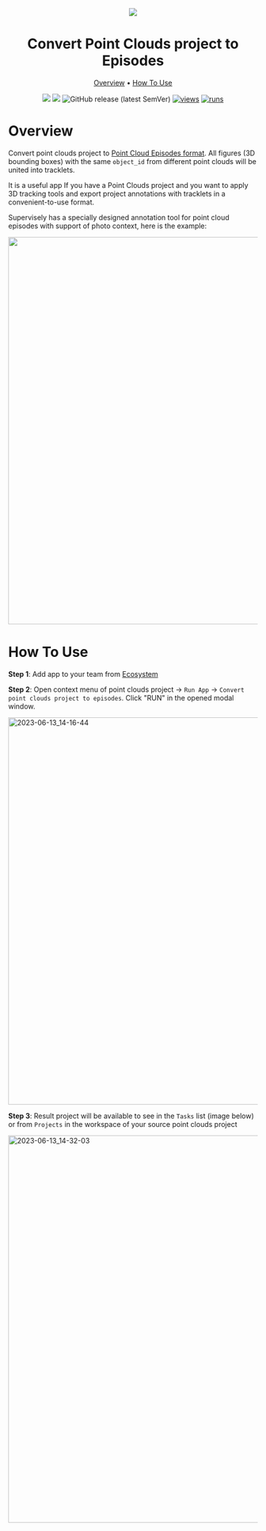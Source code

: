 <div align="center" markdown>
<img src="https://user-images.githubusercontent.com/106374579/183427800-8d0cd4c1-0aef-4e9e-8d81-7c27b8d3a019.png"/>

# Convert Point Clouds project to Episodes

<p align="center">
  <a href="#Overview">Overview</a> •
  <a href="#How-To-Use">How To Use</a>
</p>


[![](https://img.shields.io/badge/supervisely-ecosystem-brightgreen)](../../../../supervisely-ecosystem/convert_ptc_to_ptc_episodes)
[![](https://img.shields.io/badge/slack-chat-green.svg?logo=slack)](https://supervisely.com/slack)
![GitHub release (latest SemVer)](https://img.shields.io/github/v/release/supervisely-ecosystem/convert_ptc_to_ptc_episodes)
[![views](https://app.supervisely.com/img/badges/views/supervisely-ecosystem/convert_ptc_to_ptc_episodes.png)](https://supervisely.com)
[![runs](https://app.supervisely.com/img/badges/runs/supervisely-ecosystem/convert_ptc_to_ptc_episodes.png)](https://supervisely.com)

</div>

# Overview

Convert point clouds project to [Point Cloud Episodes format](https://docs.supervisely.com/data-organization/00_ann_format_navi/07_supervisely_format_pointcloud_episode). All figures (3D bounding boxes) with the same `object_id` from different point clouds will be united into tracklets.

It is a useful app If you have a Point Clouds project and you want to apply 3D tracking tools and export project annotations with tracklets in a convenient-to-use format.

Supervisely has a specially designed annotation tool for point cloud episodes with support of photo context, here is the example:

   <img width="782" src="https://github.com/supervisely-ecosystem/convert_ptc_to_ptc_episodes/releases/download/v0.0.1/episode-o.gif"/>

# How To Use
**Step 1**: Add app to your team from [Ecosystem](../../../../supervisely-ecosystem/convert_ptc_to_ptc_episodes)

**Step 2**: Open context menu of point clouds project -> `Run App` -> `Convert point clouds project to episodes`. Click "RUN" in the opened modal window.

   <img width="782" alt="2023-06-13_14-16-44" src="https://github.com/supervisely-ecosystem/convert_ptc_to_ptc_episodes/assets/57998637/a5afa061-2778-4d76-abb5-44b37db32ce0">

**Step 3**: Result project will be available to see in the `Tasks` list (image below) or from `Projects` in the workspace of your source point clouds project

   <img width="782" alt="2023-06-13_14-32-03" src="https://github.com/supervisely-ecosystem/convert_ptc_to_ptc_episodes/assets/57998637/2c6b37b8-37cf-438f-9c4b-52f2079e56de">

